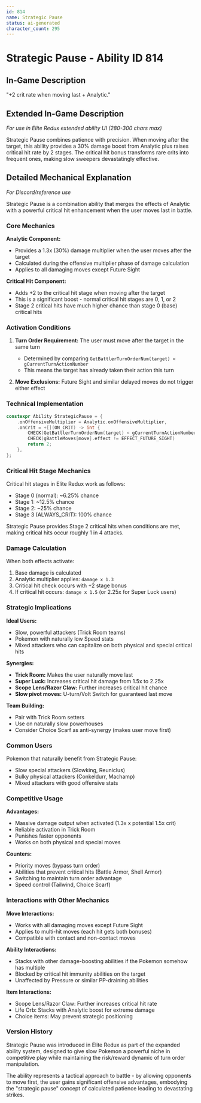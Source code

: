 ```yaml
---
id: 814
name: Strategic Pause
status: ai-generated
character_count: 295
---
```


# Strategic Pause - Ability ID 814

## In-Game Description
"+2 crit rate when moving last + Analytic."

## Extended In-Game Description
*For use in Elite Redux extended ability UI (280-300 chars max)*

Strategic Pause combines patience with precision. When moving after the target, this ability provides a 30% damage boost from Analytic plus raises critical hit rate by 2 stages. The critical hit bonus transforms rare crits into frequent ones, making slow sweepers devastatingly effective.

## Detailed Mechanical Explanation
*For Discord/reference use*

Strategic Pause is a combination ability that merges the effects of Analytic with a powerful critical hit enhancement when the user moves last in battle.

### Core Mechanics

**Analytic Component:**
- Provides a 1.3x (30%) damage multiplier when the user moves after the target
- Calculated during the offensive multiplier phase of damage calculation
- Applies to all damaging moves except Future Sight

**Critical Hit Component:**
- Adds +2 to the critical hit stage when moving after the target
- This is a significant boost - normal critical hit stages are 0, 1, or 2
- Stage 2 critical hits have much higher chance than stage 0 (base) critical hits

### Activation Conditions

1. **Turn Order Requirement:** The user must move after the target in the same turn
   - Determined by comparing `GetBattlerTurnOrderNum(target) < gCurrentTurnActionNumber`
   - This means the target has already taken their action this turn

2. **Move Exclusions:** Future Sight and similar delayed moves do not trigger either effect

### Technical Implementation

```cpp
constexpr Ability StrategicPause = {
    .onOffensiveMultiplier = Analytic.onOffensiveMultiplier,
    .onCrit = +[](ON_CRIT) -> int {
        CHECK(GetBattlerTurnOrderNum(target) < gCurrentTurnActionNumber)
        CHECK(gBattleMoves[move].effect != EFFECT_FUTURE_SIGHT)
        return 2;
    },
};
```

### Critical Hit Stage Mechanics

Critical hit stages in Elite Redux work as follows:
- Stage 0 (normal): ~6.25% chance
- Stage 1: ~12.5% chance  
- Stage 2: ~25% chance
- Stage 3 (ALWAYS_CRIT): 100% chance

Strategic Pause provides Stage 2 critical hits when conditions are met, making critical hits occur roughly 1 in 4 attacks.

### Damage Calculation

When both effects activate:
1. Base damage is calculated
2. Analytic multiplier applies: `damage x 1.3`
3. Critical hit check occurs with +2 stage bonus
4. If critical hit occurs: `damage x 1.5` (or 2.25x for Super Luck users)

### Strategic Implications

**Ideal Users:**
- Slow, powerful attackers (Trick Room teams)
- Pokemon with naturally low Speed stats
- Mixed attackers who can capitalize on both physical and special critical hits

**Synergies:**
- **Trick Room:** Makes the user naturally move last
- **Super Luck:** Increases critical hit damage from 1.5x to 2.25x
- **Scope Lens/Razor Claw:** Further increases critical hit chance
- **Slow pivot moves:** U-turn/Volt Switch for guaranteed last move

**Team Building:**
- Pair with Trick Room setters
- Use on naturally slow powerhouses
- Consider Choice Scarf as anti-synergy (makes user move first)

### Common Users

Pokemon that naturally benefit from Strategic Pause:
- Slow special attackers (Slowking, Reuniclus)
- Bulky physical attackers (Conkeldurr, Machamp)
- Mixed attackers with good offensive stats

### Competitive Usage

**Advantages:**
- Massive damage output when activated (1.3x x potential 1.5x crit)
- Reliable activation in Trick Room
- Punishes faster opponents
- Works on both physical and special moves

**Counters:**
- Priority moves (bypass turn order)
- Abilities that prevent critical hits (Battle Armor, Shell Armor)
- Switching to maintain turn order advantage
- Speed control (Tailwind, Choice Scarf)

### Interactions with Other Mechanics

**Move Interactions:**
- Works with all damaging moves except Future Sight
- Applies to multi-hit moves (each hit gets both bonuses)
- Compatible with contact and non-contact moves

**Ability Interactions:**
- Stacks with other damage-boosting abilities if the Pokemon somehow has multiple
- Blocked by critical hit immunity abilities on the target
- Unaffected by Pressure or similar PP-draining abilities

**Item Interactions:**
- Scope Lens/Razor Claw: Further increases critical hit rate
- Life Orb: Stacks with Analytic boost for extreme damage
- Choice items: May prevent strategic positioning

### Version History

Strategic Pause was introduced in Elite Redux as part of the expanded ability system, designed to give slow Pokemon a powerful niche in competitive play while maintaining the risk/reward dynamic of turn order manipulation.

The ability represents a tactical approach to battle - by allowing opponents to move first, the user gains significant offensive advantages, embodying the "strategic pause" concept of calculated patience leading to devastating strikes.